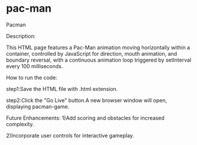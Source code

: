 # pac-man

Pacman

Description:

This HTML page features a Pac-Man animation moving horizontally within a container, controlled by JavaScript for direction, mouth animation, and boundary reversal, with a continuous animation loop triggered by setInterval every 100 milliseconds. 

How to run the code:

step1:Save the HTML file with .html extension.

step2:Click the "Go Live" button.A new browser window will open, displaying pacman-game.

Future Enhancements:
1)Add scoring and obstacles for increased complexity.

2)Incorporate user controls for interactive gameplay.

